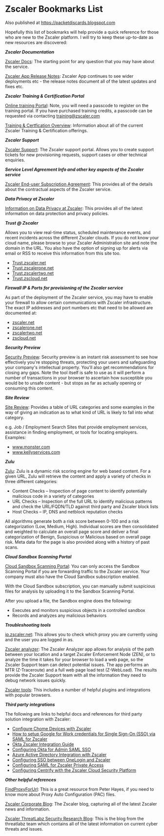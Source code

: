 # Zscaler Bookmarks List

Also published at https://packetdiscards.blogspot.com

Hopefully this list of bookmarks will help provide a quick reference for those who are new to the Zscaler platform. I will try to keep these up-to-date as new resources are discovered:

_**Zscaler Documentation**_

[Zscaler Docs](https://support.zscaler.com/hc/en-us/?filter=documentation): The starting point for any question that you may have about the service.

[Zscaler App Release Notes](https://support.zscaler.com/hc/en-us/sections/201862943-Zscaler-App-Release-Notes): Zscaler App continues to see wider deployments etc - the release notes document all of the latest updates and fixes etc.

_**Zscaler Training & Certification Portal**_

[Online training Portal](https://zscaler.myabsorb.com): Note, you will need a passcode to register on the training portal. If you have purchased training credits, a passcode can be requested via contacting training@zscaler.com

[Training & Certfication Overview](https://www.zscaler.com/resources/training-certification-overview): Information about all of the current Zscaler Training & Certification offerings.

_**Zscaler Support**_

[Zscaler Support](https://support.zscaler.com/hc/en-us): The Zscaler support portal. Allows you to create support tickets for new provisioning requests, support cases or other technical enquiries.

_**Service Level Agreement Info and other key aspects of the Zscaler service**_

[Zscaler End-user Subscription Agreement](https://www.zscaler.com/legal/end-user-subscription-agreement): This provides all of the details about the contractual aspects of the Zscaler service.

_**Data Privacy at Zscaler**_

[Information on Data Privacy at Zscaler](https://www.zscaler.com/dataprivacy): This provides all of the latest information on data protection and privacy policies.

_**Trust @ Zscaler**_

Allows you to view real-time status, scheduled maintenance events, and recent incidents across the different Zscaler clouds. If you do not know your cloud name, please browse to your Zscaler Administration site and note the domain in the URL. You also have the option of signing up for alerts via email or RSS to receive this information from this site too.

*   [Trust.zscaler.net](http://trust.zscaler.net)
*   [Trust.zscalerone.net](https://trust.zscalerone.net)
*   [Trust.zscalertwo.net](https://trust.zscalertwo.net)
*   [Trust.zscloud.net](https://trust.zscloud.net)

_**Firewall IP & Ports for provisioning of the Zscaler service**_

As part of the deployment of the Zscaler service, you may have to enable your firewall to allow certain communications with Zscaler infrastructure. The exact IP addresses and port numbers etc that need to be allowed are documented at:

*   [zscaler.net](https://ips.zscaler.net)
*   [zscalerone.net](https://ips.zscalerone.net)
*   [zscalertwo.net](https://ips.zscalertwo.net)
*   [zscloud.net](https://ips.zscloud.net)

_**Security Preview**_

[Security Preview](http://securitypreview.zscaler.com/): Security preview is an instant risk assessment to see how effectively you're stopping threats, protecting your users and safeguarding your company's intellectual property. You'll also get recommendations for closing any gaps. Note the tool itself is safe to use as it will perform a number of transactions in your browser to ascertain how susceptible you would be to unsafe content - but stops as far as actually opening or consuming this content.

_**Site Review**_

[Site Review](https://www.zscaler.com/sitereview/help.html): Provides a table of URL categories and some examples in the way of giving an indication as to what kind of URL is likely to fall into what category.

e.g. Job / Employment Search
Sites that provide employment services, assistance in finding employment, or tools for locating employers. Examples:

*   www.monster.com
*   www.kellyservices.com

_**Zulu**_

[Zulu](http://zulu.zscaler.com/): Zulu is a dynamic risk scoring engine for web based content. For a given URL, Zulu will retrieve the content and apply a variety of checks in three different categories:

*   Content Checks – Inspection of page content to identify potentially malicious code in a variety of categories
*   URL Checks – Inspection of the full URL to identify malicious patterns and check the URL/FQDN/TLD against third party and Zscaler block lists
*   Host Checks – IP, DNS and netblock reputation checks

All algorithms generate both a risk score between 0-100 and a risk categorization (Low, Medium, High). Individual scores are then consolidated and weighted to calculate an overall page score and deliver a final categorization of Benign, Suspicious or Malicious based on overall page risk. Meta data for the page is also provided along with a history of past scans.

_**Cloud Sandbox Scanning Portal**_

[Cloud Sandbox Scanning Portal](http://filecheck.zscaler.com/): You can only access the Sandbox Scanning Portal if you are forwarding traffic to the Zscaler service. Your company must also have the Cloud Sandbox subscription enabled.

With the Cloud Sandbox subscription, you can manually submit suspicious files for analysis by uploading it to the Sandbox Scanning Portal.

After you upload a file, the Sandbox engine does the following:

*   Executes and monitors suspicious objects in a controlled sandbox
*   Records and analyzes any malicious behaviors

_**Troubleshooting tools**_

[ip.zscaler.net](https://ip.zscaler.com/cgi-bin/index.cgi): This allows you to check which proxy you are currently using and the user you are logged in as.

[Zscaler analyzer](https://zmtr.zscaler.com/): The Zscaler Analyzer app allows for analysis of the path between your location and a target Zscaler Enforcement Node (ZEN), or to analyze the time it takes for your browser to load a web page, so the Zscaler Support team can detect potential issues. The app performs an MTR (Z-Traceroute) and a full web page load test (Z-WebLoad). The results provide the Zscaler Support team with all the information they need to debug network issues quickly.

[Zscaler tools](https://www.zscaler.com/tools): This includes a number of helpful plugins and integrations with popular browsers.

_**Third party integrations**_

The following are links to helpful docs and references for third party solution integration with Zscaler:

*   [Configure Chome Devices with Zscaler](https://support.google.com/chrome/a/answer/3504945?hl=en)
*   [How to setup Google for Work credentials for Single Sign-On (SSO) via SAML for Zscaler](https://support.google.com/a/answer/6367909?hl=en)
*   [Okta Zscaler Integration Guide](https://support.okta.com/help/articles/Knowledge_Article/38950347-Zscaler-Integration-Guide?id=kA0F0000000AY3m&q=Zscaler&l=en_US&fs=Search&pn=1)
*   [Configuring Okta for Admin SAML SSO](https://support.zscaler.com/hc/en-us/articles/205367175-Configuring-Okta-for-Admin-SAML-Single-Sign-On)
*   [Azure Active Directory Integration with Zscaler](https://azure.microsoft.com/en-us/documentation/articles/active-directory-saas-zscaler-zscloud-tutorial/)
*   [Configuring SSO between OneLogin and Zscaler](https://support.onelogin.com/hc/en-us/articles/201174084-Configuring-SAML-for-Zscaler)
*   [Configuring SAML for Zscaler Private Access](https://support.onelogin.com/hc/en-us/articles/218365083-Configuring-SAML-for-Zscaler-Private-Access)
*   [Configuring Centrify with the Zscaler Cloud Security Platform](https://docs.centrify.com/en/centrify/appref/index.html#page/cloudhelp%2Fo-z%2FSAML_Zscaler.3.html%23wwconnect_header)

_**Other helpful references**_

[FindProxyForUrl](http://findproxyforurl.com): This is a great resource from Peter Hayes, if you need to know more about Proxy Auto Configuration (PAC) files.

[Zscaler Corporate Blog](https://www.zscaler.com/blogs): The Zscaler blog, capturing all of the latest Zscaler news and information.

[Zscaler ThreatLabz Security Research Blog](https://www.zscaler.com/blogs/research): This is the blog from the threatlabz team which contains all of the latest information on current cyber threats and issues.

